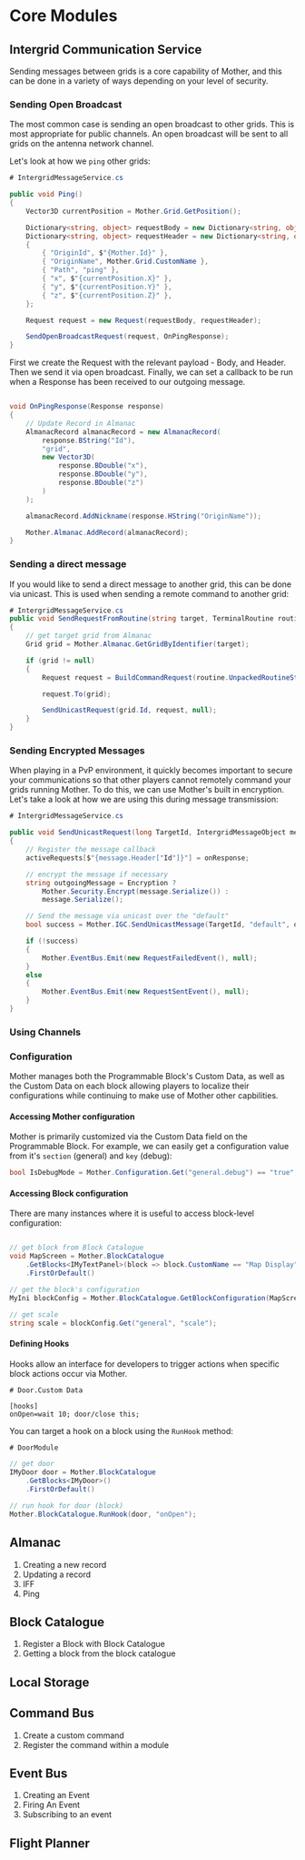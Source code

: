 # Core Modules
## Intergrid Communication Service

Sending messages between grids is a core capability of Mother, and this can be done in a variety of ways depending on your level of security.

### Sending Open Broadcast
The most common case is sending an open broadcast to other grids.  This is most appropriate for public channels.  An open broadcast will be sent to all grids on the antenna network channel.

Let's look at how we `ping` other grids:

```csharp
# IntergridMessageService.cs

public void Ping()
{
    Vector3D currentPosition = Mother.Grid.GetPosition();

    Dictionary<string, object> requestBody = new Dictionary<string, object>();
    Dictionary<string, object> requestHeader = new Dictionary<string, object>
    {
        { "OriginId", $"{Mother.Id}" },
        { "OriginName", Mother.Grid.CustomName },
        { "Path", "ping" },
        { "x", $"{currentPosition.X}" },
        { "y", $"{currentPosition.Y}" },
        { "z", $"{currentPosition.Z}" },
    };

    Request request = new Request(requestBody, requestHeader);

    SendOpenBroadcastRequest(request, OnPingResponse);
}
```

First we create the Request with the relevant payload - Body, and Header. Then we send it via open broadcast. Finally, we can set a callback to be run when a Response has been received to our outgoing message.

```csharp

void OnPingResponse(Response response)
{
    // Update Record in Almanac
    AlmanacRecord almanacRecord = new AlmanacRecord(
        response.BString("Id"),
        "grid",
        new Vector3D(
            response.BDouble("x"),
            response.BDouble("y"),
            response.BDouble("z")
        )
    );

    almanacRecord.AddNickname(response.HString("OriginName"));

    Mother.Almanac.AddRecord(almanacRecord);
}
```
### Sending a direct message
If you would like to send a direct message to another grid, this can be done via unicast. This is used when sending a remote command to another grid:

```csharp
# IntergridMessageService.cs
public void SendRequestFromRoutine(string target, TerminalRoutine routine)
{
    // get target grid from Almanac
    Grid grid = Mother.Almanac.GetGridByIdentifier(target);

    if (grid != null)
    {
        Request request = BuildCommandRequest(routine.UnpackedRoutineString);

        request.To(grid);

        SendUnicastRequest(grid.Id, request, null);
    }
}
```

### Sending Encrypted Messages
When playing in a PvP environment, it quickly becomes important to secure your communications so that other players cannot remotely command your grids running Mother.  To do this, we can use Mother's built in encryption. Let's take a look at how we are using this during message transmission:

```csharp
# IntergridMessageService.cs

public void SendUnicastRequest(long TargetId, IntergridMessageObject message, Action<IntergridMessageObject> onResponse)
{
    // Register the message callback
    activeRequests[$"{message.Header["Id"]}"] = onResponse;

    // encrypt the message if necessary
    string outgoingMessage = Encryption ?
        Mother.Security.Encrypt(message.Serialize()) :
        message.Serialize();

    // Send the message via unicast over the "default"
    bool success = Mother.IGC.SendUnicastMessage(TargetId, "default", outgoingMessage);

    if (!success)
    {
        Mother.EventBus.Emit(new RequestFailedEvent(), null);
    }
    else
    {
        Mother.EventBus.Emit(new RequestSentEvent(), null);
    }
}
```

### Using Channels



### Configuration
Mother manages both the Programmable Block's Custom Data, as well as the Custom Data on each block allowing players to localize their configurations while continuing to make use of Mother other capbilities.

#### Accessing Mother configuration
Mother is primarily customized via the Custom Data field on the Programmable Block. For example, we can easily get a configuration value from it's `section` (general) and `key` (debug):

```csharp
bool IsDebugMode = Mother.Configuration.Get("general.debug") == "true";
```

#### Accessing Block configuration
There are many instances where it is useful to access block-level configuration:

```csharp

// get block from Block Catalogue
void MapScreen = Mother.BlockCatalogue
    .GetBlocks<IMyTextPanel>(block => block.CustomName == "Map Display")
    .FirstOrDefault()

// get the block's configuration
MyIni blockConfig = Mother.BlockCatalogue.GetBlockConfiguration(MapScreen);

// get scale
string scale = blockConfig.Get("general", "scale");
```

#### Defining Hooks

Hooks allow an interface for developers to trigger actions when specific block actions occur via Mother.

```
# Door.Custom Data

[hooks]
onOpen=wait 10; door/close this;
```

You can target a hook on a block using the `RunHook` method:

```csharp
# DoorModule

// get door
IMyDoor door = Mother.BlockCatalogue
    .GetBlocks<IMyDoor>()
    .FirstOrDefault()

// run hook for door (block)
Mother.BlockCatalogue.RunHook(door, "onOpen");
```


## Almanac
1. Creating a new record
2. Updating a record
3. IFF
4. Ping

## Block Catalogue
1. Register a Block with Block Catalogue
2. Getting a block from the block catalogue

## Local Storage

## Command Bus
1. Create a custom command
2. Register the command within a module
   
## Event Bus
1. Creating an Event
2. Firing An Event
3. Subscribing to an event

## Flight Planner
